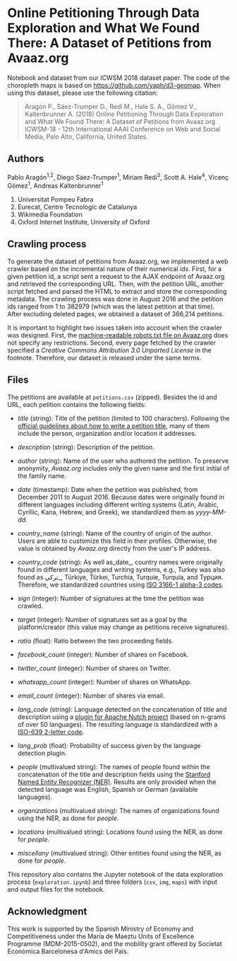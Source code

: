 # Online Petitioning Through Data Exploration and What We Found There: A Dataset of Petitions from Avaaz.org

Notebook and dataset from our ICWSM 2018 dataset paper. 
The code of the choropleth maps is based on https://github.com/yaph/d3-geomap.
When using this dataset, please use the following citation:

> Aragón P., Sáez-Trumper D., Redi M., Hale S. A., Gómez V., Kaltenbrunner A. (2018) Online Petitioning Through Data Exploration and What We Found There: A Dataset of Petitions from Avaaz.org ICWSM-18 - 12th International AAAI Conference on Web and Social Media, Palo Alto, California, United States.

## Authors
Pablo Aragón<sup>1,2</sup>, Diego Sáez-Trumper<sup>1</sup>, Miriam Redi<sup>3</sup>, Scott A. Hale<sup>4</sup>, Vicenç Gómez<sup>1</sup>, Andreas Kaltenbrunner<sup>1</sup>

1. Universitat Pompeu Fabra
2. Eurecat, Centre Tecnològic de Catalunya
3. Wikimedia Foundation
4. Oxford Internet Institute, University of Oxford


## Crawling process
To generate the dataset of petitions from Avaaz.org, we implemented a web crawler based on the incremental nature of their numerical ids. First, for a given petition id, a script sent a request to the AJAX endpoint of Avaaz.org and retrieved the corresponding URL. Then, with the petition URL, another script fetched and parsed the HTML to extract and store the corresponding metadata. The crawling process was done in August 2016 and the petition ids ranged from 1 to 382979 (which was the latest petition at that time). After excluding deleted pages, we obtained a dataset of 366,214 petitions.

It is important to highlight two issues taken into account when the crawler was designed. First, the [machine-readable robots.txt file on Avaaz.org](https://secure.avaaz.org/robots.txt) does not specify any restrictions. Second, every page fetched by the crawler specified a _Creative Commons Attribution 3.0 Unported License_ in the footnote. Therefore, our dataset is released under the same terms.


## Files
The petitions are available at `petitions.csv` (zipped). Besides the id and URL, each petition contains the following fields:

- _title_ (string): Title of the petition (limited to 100 characters). Following the [official guidelines about how to write a petition title](https://secure.avaaz.org/en/petition/how_to_write_a_petition_title/), many of them include the person, organization and/or location it addresses.

- _description_ (string): Description of the petition. 

- _author_ (string): Name of the user who authored the petition. To preserve anonymity, _Avaaz.org_ includes only the given name and the first initial of the family name.

- _date_ (timestamp): Date when the petition was published, from December 2011 to August 2016. Because dates were originally found in different languages including different writing systems (Latin, Arabic, Cyrillic, Kana, Hebrew, and Greek), we standardized them as _yyyy-MM-dd_.

- _country_name_ (string): Name of the country of origin of the author. Users are able to customize this field in their profiles. Otherwise, the value is obtained by _Avaaz.org_ directly from the user's IP address.
- _country_code_ (string): As well as_date_, country names were originally found in different languages and writing systems, e.g., Turkey was also found as  تركي_, Türkiye, Türkei, Turchia, Turquie, Turquía, and Турция. Therefore, we standardized countries using [ISO 3166-1 alpha-3 codes](https://unstats.un.org/unsd/methodology/m49).
- _sign_ (integer): Number of signatures at the time the petition was crawled. 

- _target_ (integer): Number of signatures set as a goal by the platform/creator (this value may change as petitions receive signatures).

- _ratio_ (float): Ratio between the two proceeding fields.

- _facebook_count_ (integer): Number of shares on Facebook.

- _twitter_count_ (integer): Number of shares on Twitter.

- _whatsapp_count_ (integer): Number of shares on WhatsApp.

- _email_count_ (integer): Number of shares via email.

- _lang_code_ (string): Language detected on the concatenation of title and description using a [plugin for Apache Nutch project](https://wiki.apache.org/nutch/LanguageIdentifier) (based on n-grams of over 50 languages). The resulting language is standardized with a [ISO-639 2-letter code](http://www.loc.gov/standards/iso639-2/php/code_list.php).

- _lang_prob_ (float): Probability of success given by the language detection plugin.

- _people_ (multivalued string): The names of people found within the concatenation of the title and description fields using the [Stanford Named Entity Recognizer (NER)](https://nlp.stanford.edu/software/CRF-NER.html). Results are only provided when the detected language was English, Spanish or German (available languages).

- _organizations_ (multivalued string): The names of organizations found using the NER, as done for _people_. 

- _locations_ (multivalued string): Locations found using the NER, as done for _people_. 

- _miscellany_ (multivalued string): Other entities found using the NER, as done for _people_. 

This repository also contains the Jupyter notebook of the data exploration process (`exploration.ipynb`) and three folders (`csv`, `img`, `maps`) with input and output files for the notebook.

## Acknowledgment
This work is supported by the Spanish Ministry of Economy and Competitiveness under the María de Maeztu Units of Excellence Programme (MDM-2015-0502), and the mobility grant offered by Societat Econòmica Barcelonesa d'Amics del País.
